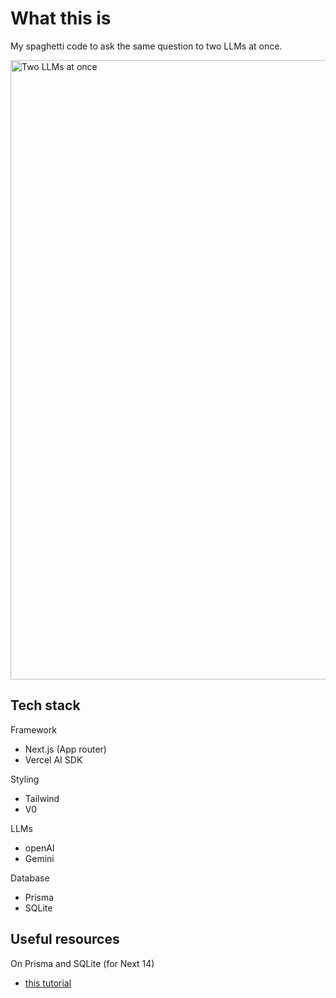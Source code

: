 # What this is

My spaghetti code to ask the same question to two LLMs at once.

<img width="991" alt="Two LLMs at once" src="https://github.com/user-attachments/assets/d1223d75-e898-4184-b1ab-bd25b5e2941c">

## Tech stack

Framework

- Next.js (App router)
- Vercel AI SDK

Styling

- Tailwind
- V0

LLMs

- openAI
- Gemini

Database

- Prisma
- SQLite

## Useful resources

On Prisma and SQLite (for Next 14)

- [this tutorial](https://www.robinwieruch.de/next-server-actions/)
